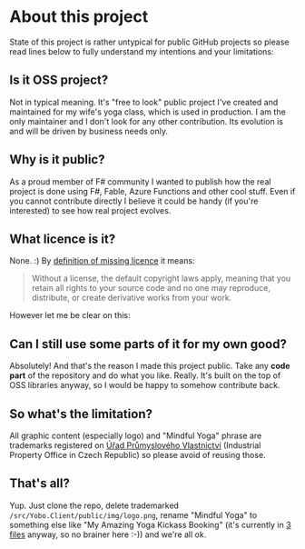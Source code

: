 # About this project
State of this project is rather untypical for public GitHub projects so please read lines below to fully understand my intentions and your limitations: 

## Is it OSS project?
Not in typical meaning. It's "free to look" public project I've created and maintained for my wife's yoga class, which is used in production. I am the only maintainer and I don't look for any other contribution. Its evolution is and will be driven by business needs only.

## Why is it public?
As a proud member of F# community I wanted to publish how the real project is done using F#, Fable, Azure Functions and other cool stuff. Even if you cannot contribute directly I believe it could be handy (if you're interested) to see how real project evolves.

## What licence is it?
None. :) By [definition of missing licence](https://choosealicense.com/no-permission/) it means:

> Without a license, the default copyright laws apply, meaning that you retain all rights to your source code and no one may reproduce, distribute, or create derivative works from your work.

However let me be clear on this:

## Can I still use some parts of it for my own good?
Absolutely! And that's the reason I made this project public. Take any **code part** of the repository and do what you like. Really. It's built on the top of OSS libraries anyway, so I would be happy to somehow contribute back.

## So what's the limitation?
All graphic content (especially logo) and "Mindful Yoga" phrase are trademarks registered on [Úřad Průmyslového Vlastnictví](https://upv.cz/en.html) (Industrial Property Office in Czech Republic) so please avoid of reusing those.

## That's all?
Yup. Just clone the repo, delete trademarked `/src/Yobo.Client/public/img/logo.png`, rename "Mindful Yoga" to something else like "My Amazing Yoga Kickass Booking" (it's currently in [3 files](https://github.com/Dzoukr/Yobo/search?q=mindful) anyway, so no brainer here :-)) and we're all ok.
